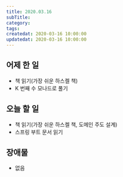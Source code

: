 ```yaml
---
title: 2020.03.16
subTitle:
category:
tags:
createdat: 2020-03-16 10:00:00
updatedat: 2020-03-16 10:00:00
---
```


## 어제 한 일

* 책 읽기(가장 쉬운 하스켈 책)
* K 번째 수 모나드로 풀기

## 오늘 할 일

* 책 읽기(가장 쉬운 하스켈 책, 도메인 주도 설계)
* 스프링 부트 문서 읽기

## 장애물

* 없음
